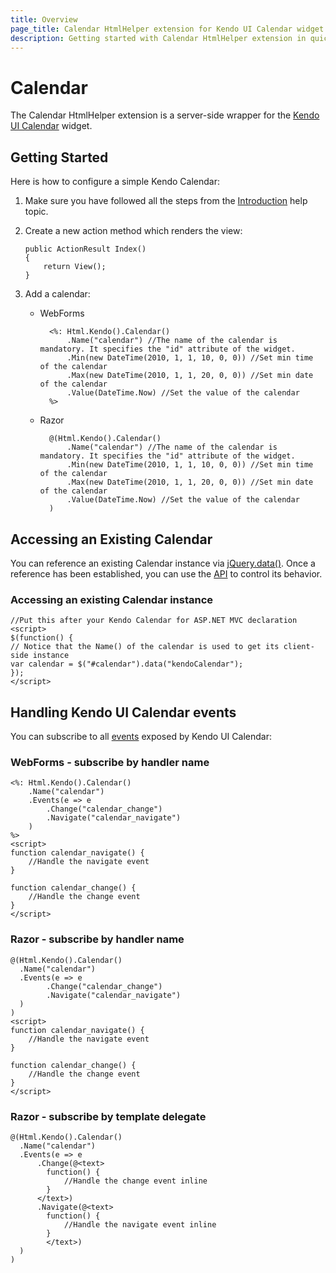 ```yaml
---
title: Overview
page_title: Calendar HtmlHelper extension for Kendo UI Calendar widget | Kendo UI documentation
description: Getting started with Calendar HtmlHelper extension in quick steps - configure Kendo UI Calendar widget and operate Kendo UI Calendar events.
---
```


# Calendar

The Calendar HtmlHelper extension is a server-side wrapper for the [Kendo UI Calendar](/api/web/calendar) widget.

## Getting Started

Here is how to configure a simple Kendo Calendar:

1.  Make sure you have followed all the steps from the [Introduction](/aspnet-mvc/introduction) help topic.

2.  Create a new action method which renders the view:

        public ActionResult Index()
        {
            return View();
        }
3.  Add a calendar:
    - WebForms

            <%: Html.Kendo().Calendar()
                .Name("calendar") //The name of the calendar is mandatory. It specifies the "id" attribute of the widget.
                .Min(new DateTime(2010, 1, 1, 10, 0, 0)) //Set min time of the calendar
                .Max(new DateTime(2010, 1, 1, 20, 0, 0)) //Set min date of the calendar
                .Value(DateTime.Now) //Set the value of the calendar
            %>
    - Razor

            @(Html.Kendo().Calendar()
                .Name("calendar") //The name of the calendar is mandatory. It specifies the "id" attribute of the widget.
                .Min(new DateTime(2010, 1, 1, 10, 0, 0)) //Set min time of the calendar
                .Max(new DateTime(2010, 1, 1, 20, 0, 0)) //Set min date of the calendar
                .Value(DateTime.Now) //Set the value of the calendar
            )

## Accessing an Existing Calendar

You can reference an existing Calendar instance via [jQuery.data()](http://api.jquery.com/jQuery.data/).
Once a reference has been established, you can use the [API](/api/web/calendar#methods) to control its behavior.



### Accessing an existing Calendar instance

    //Put this after your Kendo Calendar for ASP.NET MVC declaration
    <script>
    $(function() {
    // Notice that the Name() of the calendar is used to get its client-side instance
    var calendar = $("#calendar").data("kendoCalendar");
    });
    </script>


## Handling Kendo UI Calendar events

You can subscribe to all [events](/api/web/calendar#events) exposed by Kendo UI Calendar:



### WebForms - subscribe by handler name

    <%: Html.Kendo().Calendar()
        .Name("calendar")
        .Events(e => e
            .Change("calendar_change")
            .Navigate("calendar_navigate")
        )
    %>
    <script>
    function calendar_navigate() {
        //Handle the navigate event
    }

    function calendar_change() {
        //Handle the change event
    }
    </script>


### Razor - subscribe by handler name

    @(Html.Kendo().Calendar()
      .Name("calendar")
      .Events(e => e
            .Change("calendar_change")
            .Navigate("calendar_navigate")
      )
    )
    <script>
    function calendar_navigate() {
        //Handle the navigate event
    }

    function calendar_change() {
        //Handle the change event
    }
    </script>


### Razor - subscribe by template delegate

    @(Html.Kendo().Calendar()
      .Name("calendar")
      .Events(e => e
          .Change(@<text>
            function() {
                //Handle the change event inline
            }
          </text>)
          .Navigate(@<text>
            function() {
                //Handle the navigate event inline
            }
            </text>)
      )
    )

